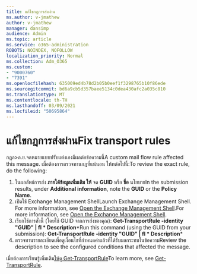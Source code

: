 ```yaml
---
title: แก้ไขกฎการส่งผ่าน
ms.author: v-jmathew
author: v-jmathew
manager: dansimp
audience: Admin
ms.topic: article
ms.service: o365-administration
ROBOTS: NOINDEX, NOFOLLOW
localization_priority: Normal
ms.collection: Adm_O365
ms.custom:
- "9000760"
- "7391"
ms.openlocfilehash: 635009ed4b78d2b05b0eef1f3298765b10f86ede
ms.sourcegitcommit: bd6a9cb5d357baee5134c0dea430afc2a035c810
ms.translationtype: MT
ms.contentlocale: th-TH
ms.lasthandoff: 03/09/2021
ms.locfileid: "50695864"
---
```

# <a name="fix-transport-rules"></a><span data-ttu-id="f8975-102">แก้ไขกฎการส่งผ่าน</span><span class="sxs-lookup"><span data-stu-id="f8975-102">Fix transport rules</span></span>

<span data-ttu-id="f8975-103">กฎล>ล.ย.จดหมายแบบปรับแต่งเองมีผลต่อข้อความนี้</span><span class="sxs-lookup"><span data-stu-id="f8975-103">A custom mail flow rule affected this message.</span></span> <span data-ttu-id="f8975-104">เมื่อต้องการตรวจทานกฎที่แน่นอน ให้ทต่อไปนี้:</span><span class="sxs-lookup"><span data-stu-id="f8975-104">To review the exact rule, do the following:</span></span>

1. <span data-ttu-id="f8975-105">ในผลลัพธ์การส่ง **ภายใต้ข้อมูลเพิ่มเติม ให้** จด **GUID** หรือ **ชื่อ** นโยบาย</span><span class="sxs-lookup"><span data-stu-id="f8975-105">In the submission results, under **Additional information**, note the **GUID** or the **Policy Name**.</span></span>
2. <span data-ttu-id="f8975-106">เปิดใช้ Exchange Management Shell</span><span class="sxs-lookup"><span data-stu-id="f8975-106">Launch Exchange Management Shell.</span></span> <span data-ttu-id="f8975-107">For more information, see [Open the Exchange Management Shell](https://go.microsoft.com/fwlink/?linkid=2101432).</span><span class="sxs-lookup"><span data-stu-id="f8975-107">For more information, see [Open the Exchange Management Shell](https://go.microsoft.com/fwlink/?linkid=2101432).</span></span>
3. <span data-ttu-id="f8975-108">เรียกใช้การสั่งนี้ (โดยใช้ GUID จากการส่งของคุณ):  **Get-TransportRule -identity "GUID" | fl \* Description**\*</span><span class="sxs-lookup"><span data-stu-id="f8975-108">Run this command (using the GUID from your submission):  **Get-TransportRule -identity "GUID" | fl \* Description**\*</span></span>
4. <span data-ttu-id="f8975-109">ตรวจทานรายละเอียดเพื่อดูเงื่อนไขที่กําหนดค่าแล้วที่ได้รับผลกระทบในข้อความ</span><span class="sxs-lookup"><span data-stu-id="f8975-109">Review the description to see the configured conditions that affected the message.</span></span>

<span data-ttu-id="f8975-110">เมื่อต้องการเรียนรู้เพิ่มเติม[ให้ดู Get-TransportRule](https://go.microsoft.com/fwlink/?linkid=2101523)</span><span class="sxs-lookup"><span data-stu-id="f8975-110">To learn more, see [Get-TransportRule](https://go.microsoft.com/fwlink/?linkid=2101523).</span></span>
